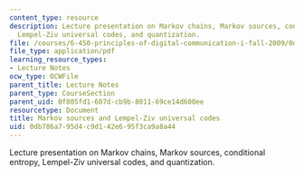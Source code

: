 ```yaml
---
content_type: resource
description: Lecture presentation on Markov chains, Markov sources, conditional entropy,
  Lempel-Ziv universal codes, and quantization.
file: /courses/6-450-principles-of-digital-communication-i-fall-2009/0db786a795d4c9d142e695f3ca9a8a44_MIT6_450F09_slide05.pdf
file_type: application/pdf
learning_resource_types:
- Lecture Notes
ocw_type: OCWFile
parent_title: Lecture Notes
parent_type: CourseSection
parent_uid: 0f805fd1-607d-cb9b-8011-69ce14d600ee
resourcetype: Document
title: Markov sources and Lempel-Ziv universal codes
uid: 0db786a7-95d4-c9d1-42e6-95f3ca9a8a44
---
```

Lecture presentation on Markov chains, Markov sources, conditional entropy, Lempel-Ziv universal codes, and quantization.

